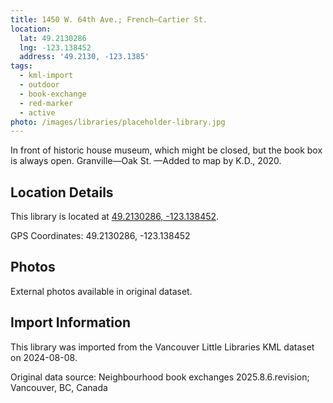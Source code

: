 ```yaml
---
title: 1450 W. 64th Ave.; French—Cartier St.
location:
  lat: 49.2130286
  lng: -123.138452
  address: '49.2130, -123.1385'
tags:
  - kml-import
  - outdoor
  - book-exchange
  - red-marker
  - active
photo: /images/libraries/placeholder-library.jpg
---
```

In front of historic house museum, which might be closed, but the book box is always open.
Granville—Oak St.
—Added to map by K.D., 2020. 

## Location Details

This library is located at [49.2130286, -123.138452](https://www.google.com/maps?q=49.2130286,-123.138452).

GPS Coordinates: 49.2130286, -123.138452

## Photos

External photos available in original dataset.

## Import Information

This library was imported from the Vancouver Little Libraries KML dataset on 2024-08-08.

Original data source: Neighbourhood book exchanges 2025.8.6.revision; Vancouver, BC, Canada
